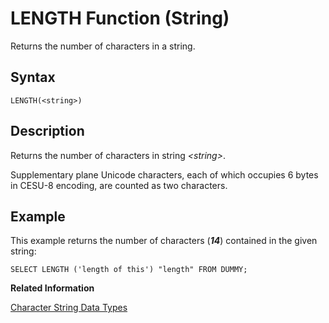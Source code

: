 <!-- loio20e35f5275191014ba6df6dc5f8bad5b -->

# LENGTH Function \(String\)

Returns the number of characters in a string.



<a name="loio20e35f5275191014ba6df6dc5f8bad5b__sql_function_length_1sql_function_length_syntax"/>

## Syntax

```
LENGTH(<string>)
```



<a name="loio20e35f5275191014ba6df6dc5f8bad5b__sql_function_length_1sql_function_length_description"/>

## Description

Returns the number of characters in string *<string\>*.

Supplementary plane Unicode characters, each of which occupies 6 bytes in CESU-8 encoding, are counted as two characters.



<a name="loio20e35f5275191014ba6df6dc5f8bad5b__sql_function_length_1sql_function_length_examples"/>

## Example

This example returns the number of characters \(***14***\) contained in the given string:

```
SELECT LENGTH ('length of this') "length" FROM DUMMY;
```

**Related Information**  


[Character String Data Types](../character-string-data-types-a33f788.md "Character string data types are used to store values that contain character strings.")


